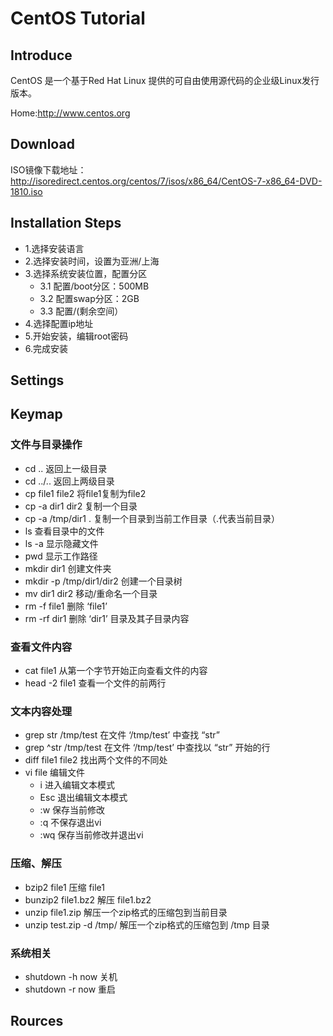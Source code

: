 # CentOS  Tutorial

## Introduce
CentOS 是一个基于Red Hat Linux 提供的可自由使用源代码的企业级Linux发行版本。

Home:http://www.centos.org
## Download

ISO镜像下载地址：http://isoredirect.centos.org/centos/7/isos/x86_64/CentOS-7-x86_64-DVD-1810.iso
## Installation Steps
+ 1.选择安装语言
+ 2.选择安装时间，设置为亚洲/上海
+ 3.选择系统安装位置，配置分区
    + 3.1 配置/boot分区：500MB
    + 3.2 配置swap分区：2GB
    + 3.3 配置/(剩余空间）
+ 4.选择配置ip地址
+ 5.开始安装，编辑root密码
+ 6.完成安装

## Settings

## Keymap

### 文件与目录操作
+ cd ..                    返回上一级目录
+ cd ../..                 返回上两级目录
+ cp file1 file2           将file1复制为file2
+ cp -a dir1 dir2          复制一个目录
+ cp -a /tmp/dir1 .        复制一个目录到当前工作目录（.代表当前目录）
+ ls                       查看目录中的文件
+ ls -a                    显示隐藏文件
+ pwd                      显示工作路径
+ mkdir dir1               创建文件夹
+ mkdir -p /tmp/dir1/dir2  创建一个目录树
+ mv dir1 dir2             移动/重命名一个目录
+ rm -f file1              删除 ‘file1’
+ rm -rf dir1              删除 ‘dir1’ 目录及其子目录内容

### 查看文件内容
+ cat file1                从第一个字节开始正向查看文件的内容
+ head -2 file1            查看一个文件的前两行
### 文本内容处理
+ grep str /tmp/test       在文件 ‘/tmp/test’ 中查找 “str”
+ grep ^str /tmp/test      在文件 ‘/tmp/test’ 中查找以 “str” 开始的行
+ diff file1 file2         找出两个文件的不同处
+ vi file                  编辑文件
    + i     	进入编辑文本模式
    + Esc       退出编辑文本模式
    + :w        保存当前修改
    + :q        不保存退出vi
    + :wq       保存当前修改并退出vi
### 压缩、解压
+ bzip2 file1               压缩 file1
+ bunzip2 file1.bz2         解压 file1.bz2
+ unzip file1.zip           解压一个zip格式的压缩包到当前目录
+ unzip test.zip -d /tmp/   解压一个zip格式的压缩包到 /tmp 目录
### 系统相关
+ shutdown -h now           关机
+ shutdown -r now           重启

## Rources
